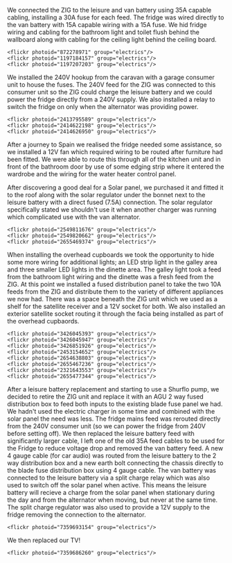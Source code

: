 We connected the ZIG to the leisure and van battery using 35A capable cabling, installing a 30A fuse for each feed. The fridge was wired directly to the van battery with 15A capable wiring with a 15A fuse. We hid fridge wiring and cabling for the bathroom light and toilet flush behind the wallboard along with cabling for the ceiling light behind the ceiling board.

    <flickr photoid="872278971" group="electrics"/>
    <flickr photoid="1197184157" group="electrics"/>
    <flickr photoid="1197207203" group="electrics"/>

We installed the 240V hookup from the caravan with a garage consumer unit to house the fuses. The 240V feed for the ZIG was connected to this consumer unit so the ZIG could charge the leisure battery and we could power the fridge directly from a 240V supply. We also installed a relay to switch the fridge on only when the alternator was providing power. 

    <flickr photoid="2413795589" group="electrics"/>
    <flickr photoid="2414622198" group="electrics"/>
    <flickr photoid="2414626950" group="electrics"/>

After a journey to Spain we realised the fridge needed some assistance, so we installed a 12V fan which required wiring to be routed after furniture had been fitted. We were able to route this through all of the kitchen unit and in front of the bathroom door by use of some edging strip where it entered the wardrobe and the wiring for the water heater control panel.

After discovering a good deal for a Solar panel, we purchased it and fitted it to the roof along with the solar regulator under the bonnet next to the leisure battery with a direct fused (7.5A) connection. The solar regulator specifically stated we shouldn't use it when another charger was running which complicated use with the van alternator. 

    <flickr photoid="2549811676" group="electrics"/>
    <flickr photoid="2549820662" group="electrics"/>
    <flickr photoid="2655469374" group="electrics"/>

When installing the overhead cupboards we took the opportunity to hide some more wiring for additional lights; an LED strip light in the galley area and three smaller LED lights in the dinette area. The galley light took a feed from the bathroom light wiring and the dinette was a fresh feed from the ZIG. At this point we installed a fused distribution panel to take the two 10A feeds from the ZIG and distribute them to the variety of different appliances we now had. There was a space beneath the ZIG unit which we used as a shelf for the satellite receiver and a 12V socket for both. We also installed an exterior satellite socket routing it through the facia being installed as part of the overhead cupbaords. 

    <flickr photoid="3426045393" group="electrics"/>
    <flickr photoid="3426045947" group="electrics"/>
    <flickr photoid="3426851926" group="electrics"/>
    <flickr photoid="2453154652" group="electrics"/>
    <flickr photoid="2654638803" group="electrics"/>
    <flickr photoid="2655467236" group="electrics"/>
    <flickr photoid="2321643553" group="electrics"/>
    <flickr photoid="2655477344" group="electrics"/>

After a leisure battery replacement and starting to use a Shurflo pump, we decided to retire the ZIG unit and replace it with an AGU 2 way fused distribution box to feed both inputs to the existing blade fuse panel we had. We hadn't used the electric charger in some time and combined with the solar panel the need was less. The fridge mains feed was rerouted directly from the 240V consumer unit (so we can power the fridge from 240V before setting off). We then replaced the leisure battery feed with significantly larger cable, I left one of the old 35A feed cables to be used for the Fridge to reduce voltage drop and removed the van battery feed. A new 4 gauge cable (for car audio) was routed from the leisure battery to the 2 way distribution box and a new earth bolt connecting the chassis directly to the blade fuse distribution box using 4 gauge cable. The van battery was connected to the leisure battery via a split charge relay which was also used to switch off the solar panel when active. This means the leisure battery will recieve a charge from the solar panel when stationary during the day and from the alternator when moving, but never at the same time. The split charge regulator was also used to provide a 12V supply to the fridge removing the connection to the alternator.  

    <flickr photoid="7359693154" group="electrics"/>

We then replaced our TV!

    <flickr photoid="7359686260" group="electrics"/>
